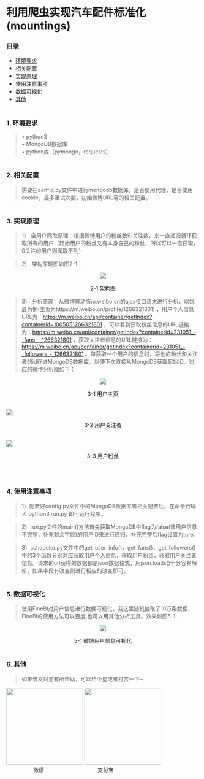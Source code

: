 # 利用爬虫实现汽车配件标准化 (mountings)
### 目录 
<ul>
  <li><a href="#system">环境要求</a></li>
  <li><a href="#use">相关配置</a></li>
  <li><a href="#theory">实现原理</a></li>
  <li><a href="#example">使用注意事项</a></li>
  <li><a href="#view">数据可视化</a></li>
  <li><a href="#other">其他</a></li>
</ul>

#
### <div id="system"/>1. 环境要求</div>
> • python3 <br/>
> • MongoDB数据库 <br/>
> • python库（pymongo，requests） <br/>


#
### <div id="use"/>2. 相关配置</div>
> 需要在config.py文件中进行mongodb数据库，是否使用代理，是否使用cookie，最多重试次数，初始微博URL等的相关配置。

#
### <div id="theory"/>3. 实现原理</div>
> 1） 全用户爬取原理：根据微博用户的粉丝数和关注数，来一直递归循环获取所有的用户（起始用户的粉丝又有本身自己的粉丝，所以可以一直获取，0关注的用户则爬取不到）

> 2） 架构原理图如图2-1：<br/>
<p align="center">
      <img src="https://github.com/knighthhh/outil/blob/master/images/weibo_user_info/theory.png"/><p align="center">2-1 架构图</p>
</p>
      
> 3） 分析原理：从微博移动版m.weibo.cn的ajax接口请求进行分析，以姚晨为例(主页为https://m.weibo.cn/profile/1266321801) ，用户个人信息URL为：https://m.weibo.cn/api/container/getIndex?containerid=1005051266321801 ，可以看到获取粉丝信息的URL链接为：https://m.weibo.cn/api/container/getIndex?containerid=231051_-_fans_-_1266321801 ，获取关注者信息的URL链接为：https://m.weibo.cn/api/container/getIndex?containerid=231051_-_followers_-_1266321801 。每获取一个用户的信息时，将他的粉丝和关注者的id存进MongoDB数据库，以便下次直接从MongoDB获取起始ID。对应的微博分析图如下：
<p align="center">
  <img src="https://github.com/knighthhh/outil/blob/master/images/weibo_user_info/profile.jpg"/><p align="center">3-1 用户主页</p><br/>
  <img src="https://github.com/knighthhh/outil/blob/master/images/weibo_user_info/followers.jpg"/><p align="center">3-2 用户关注者</p><br/>
  <img src="https://github.com/knighthhh/outil/blob/master/images/weibo_user_info/fans.jpg"/><p align="center">3-3 用户粉丝</p><br/>
</p>

#
### <div id="example"/>4. 使用注意事项</div>
> 1）配置好config.py文件中的MongoDB数据库等相关配置后，在命令行输入 python3 run.py 即可运行程序。

> 2）run.py文件的main()方法首先获取MongoDB中flag为false(该用户信息不完整，补充剩余字段)的用户ID来进行递归，补充完整后flag设置为ture。

> 3）scheduler.py文件中的get_user_info()，get_fans()，get_followers()中的3个函数分别对应获取用户个人信息，获取用户粉丝，获取用户关注者信息。请求的url获得的数据都是json数据格式，用json.loads()十分容易解析，如果字段有改变则进行相应的改变即可。

#
### <div id="view"/>5. 数据可视化</div>
> 使用FineBI对用户信息进行数据可视化，我这里随机抽取了10万条数据，FineBI的使用方法可以百度,也可以用其他分析工具。效果如图5-1:
<p align="center">
      <img src="https://github.com/knighthhh/outil/blob/master/images/weibo_user_info/weibo_user.png"/><p align="center">5-1 微博用户信息可视化</p>
</p>

#
### <div id="other"/>6. 其他</div>
> 如果该文对您有所帮助，可以给个星或者打赏一下~ <br/>
<div>
  <div>
     <img width="200px" height="200px" src="http://hhhgo.cn/img/wechatimg.jpg"/>
     <img width="200px" height="200px" src="http://hhhgo.cn/img/alipayimg.jpg"/> 
  </div>
  <div>
     　　　　　微信　　　　　　　　　　支付宝
  </div>
</div>

